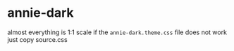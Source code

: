 # annie-dark
almost everything is 1:1 scale if the ` annie-dark.theme.css ` file does not work just copy source.css
